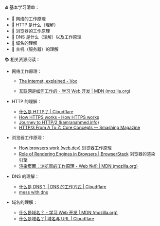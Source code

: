 ⛳️ 基本学习清单：

+ 🍎 网络的工作原理
+ 🍎 HTTP 是什么（理解）
+ 🍎 浏览器的工作原理
+ 🍎 DNS 是什么（理解）以及工作原理
+ 🍎 域名的理解
+ 🍎 主机（服务器）的理解

📚 相关资源阅读：

+ 网络工作原理：

  + [The internet, explained - Vox](https://www.vox.com/2014/6/16/18076282/the-internet)

  + [互联网是如何工作的 - 学习 Web 开发 | MDN (mozilla.org)](https://developer.mozilla.org/zh-CN/docs/Learn/Common_questions/How_does_the_Internet_work)

+ HTTP 的理解：
  + [什么是 HTTP？ | Cloudflare](https://www.cloudflare.com/zh-cn/learning/ddos/glossary/hypertext-transfer-protocol-http/)
  + [How HTTPS works - How HTTPS works](https://howhttps.works/)
  + [Journey to HTTP/2 (kamranahmed.info)](https://kamranahmed.info/blog/2016/08/13/http-in-depth)
  + [HTTP/3 From A To Z: Core Concepts — Smashing Magazine](https://www.smashingmagazine.com/2021/08/http3-core-concepts-part1/)

+ 浏览器工作原理：
  + [How browsers work (web.dev)](https://web.dev/howbrowserswork/) 浏览器工作原理
  + [Role of Rendering Engines in Browsers | BrowserStack](https://www.browserstack.com/guide/browser-rendering-engine) 浏览器的渲染引擎
  + [渲染页面：浏览器的工作原理 - Web 性能 | MDN (mozilla.org)](https://developer.mozilla.org/zh-CN/docs/Web/Performance/How_browsers_work)
+ DNS 的理解：
  + [什么是 DNS？ | DNS 的工作方式 | Cloudflare](https://www.cloudflare.com/zh-cn/learning/dns/what-is-dns/)
  + [mess with dns](https://messwithdns.net/)

+ 域名的理解：
  + [什么是域名？ - 学习 Web 开发 | MDN (mozilla.org)](https://developer.mozilla.org/zh-CN/docs/Learn/Common_questions/What_is_a_domain_name)
  + [什么是域名？| 域名与 URL | Cloudflare](https://www.cloudflare.com/zh-cn/learning/dns/glossary/what-is-a-domain-name/)

